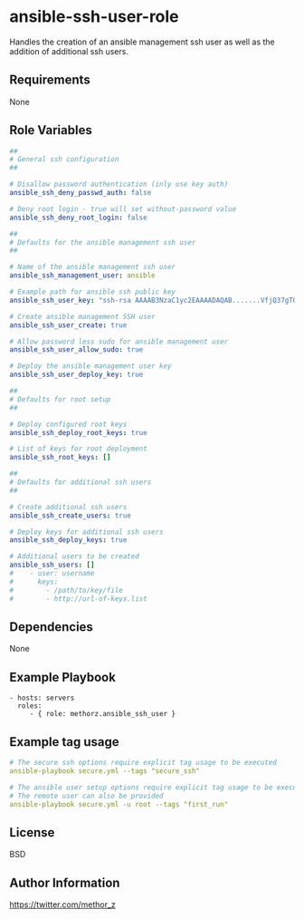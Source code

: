 ansible-ssh-user-role
=========

Handles the creation of an ansible management ssh user as well as the addition of additional
ssh users.

Requirements
------------

None

Role Variables
--------------

```YAML
##
# General ssh configuration
##

# Disallow password authentication (inly use key auth)
ansible_ssh_deny_passwd_auth: false

# Deny root login - true will set without-password value
ansible_ssh_deny_root_login: false

##
# Defaults for the ansible management ssh user
##

# Name of the ansible management ssh user
ansible_ssh_management_user: ansible

# Example path for ansible ssh public key
ansible_ssh_user_key: "ssh-rsa AAAAB3NzaC1yc2EAAAADAQAB.......VfjQ37gTQ== Ansible Mangement User"

# Create ansible management SSH user
ansible_ssh_user_create: true

# Allow password less sudo for ansible management user
ansible_ssh_user_allow_sudo: true

# Deploy the ansible management user key
ansible_ssh_user_deploy_key: true

##
# Defaults for root setup
##

# Deploy configured root keys
ansible_ssh_deploy_root_keys: true

# List of keys for root deployment
ansible_ssh_root_keys: []

##
# Defaults for additional ssh users
##

# Create additional ssh users
ansible_ssh_create_users: true

# Deploy keys for additional ssh users
ansible_ssh_deploy_keys: true

# Additional users to be created
ansible_ssh_users: []
#    - user: username
#      keys:
#        - /path/to/key/file
#        - http://url-of-keys.list

```

Dependencies
------------

None

Example Playbook
----------------

    - hosts: servers
      roles:
         - { role: methorz.ansible_ssh_user }

Example tag usage
----------------
```YAML
# The secure ssh options require explicit tag usage to be executed
ansible-playbook secure.yml --tags "secure_ssh" 

# The ansible user setup options require explicit tag usage to be executed.
# The remote user can also be provided
ansible-playbook secure.yml -u root --tags "first_run"

```


License
-------

BSD

Author Information
------------------

https://twitter.com/methor_z
